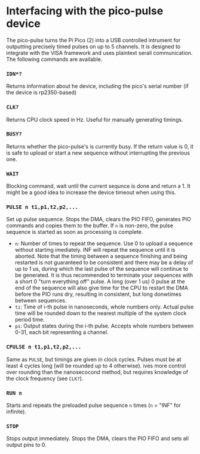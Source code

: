 # Interfacing with the pico-pulse device

The pico-pulse turns the Pi Pico (2) into a USB controlled intrument for outputting precisely timed pulses on up to 5 channels.
It is designed to integrate with the VISA framework and uses plaintext serail communication. The following commands are available.

### `IDN*?`

Returns information about he device, including the pico's serial number (if the device is rp2350-based)

### `CLK?`

Returns CPU clock speed in Hz. Useful for manually generating timings.

### `BUSY?`

Returns whether the pico-pulse's is currently busy. If the return value is 0, it is safe to upload or start a new sequence without interrupting the previous one.

### `WAIT`

Blocking command, wait until the current sequnce is done and return a 1. It might be a good idea to increase the device timeout when using this.

### `PULSE n t1,p1,t2,p2,...`

Set up pulse sequence. Stops the DMA, clears the PIO FIFO, generates PIO commands and copies them to the buffer.
If `n` is non-zero, the pulse sequence is started as soon as processing is complete. 

  - `n`: Number of times to repeat the sequence. Use 0 to upload a sequence without starting imediately. INF will repeat the sequence until it is aborted.
         Note that the timing between a sequence finishing and being restarted is not guaranteed to be consistent and there may be a delay of up to 1 us, during which the last pulse of the sequence will continue to be generated.
         It is thus recommended to terminate your sequences with a short 0 "turn everything off" pulse. A long (over 1 us) 0 pulse at the end of the sequence will also give time for the CPU to restart the DMA before the PIO runs dry,
         resulting in consistent, but long donwtimes between sequences. 
  - `ti`: Time of i-th pulse in nanoseconds, whole numbers only. Actual pulse time will be rounded down to the nearest multiple of the system clock period time.
  - `pi`: Output states during the i-th pulse. Accepts whole numbers between 0-31, each bit representing a channel.

### `CPULSE n t1,p1,t2,p2,...`

Same as `PULSE`, but timings are given in clock cycles. Pulses must be at least 4 cycles long (will be rounded up to 4 otherwise).
ives more control over rounding than the nanosecocond method, but requires knowledge of the clock frequency (see `CLK?`).

### `RUN n`

Starts and repeats the preloaded pulse sequence `n` times (`n` = "INF" for infinite).

### `STOP`

Stops output immediately. Stops the DMA, clears the PIO FIFO and sets all output pins to 0.
